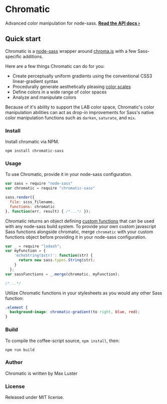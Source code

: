 # Chromatic
Advanced color manipulation for node-sass. **[Read the API docs &rsaquo;](api.md)**

## Quick start
Chromatic is a [node-sass](https://github.com/sass/node-sass) wrapper around [chroma.js](https://github.com/gka/chroma.js/) with a few Sass-specific additions.

Here are a few things Chromatic can do for you:

- Create perceptually uniform gradients using the conventional CSS3 linear-gradient syntax
- Procedurally generate aesthetically pleasing [color scales](#link-to-blog-post)
- Define colors in a wide range of color spaces
- Analyze and manipulate colors

Because of it's ability to support the LAB color space, Chromatic's color manipulation abilities can act as drop-in improvements for Sass's native color manipulation functions such as `darken`, `saturate`, and `mix`.


### Install
Install chromatic via NPM.

```shell
npm install chromatic-sass
```

### Usage
To use Chromatic, provide it in your node-sass configuration.

```javascript
var sass = require "node-sass"
var chromatic = require "chromatic-sass"

sass.render({
  file: scss_filename,
  functions: chromatic
}, function(err, result) { /*...*/ });
```

Chromatic returns an object defining [custom functions](https://github.com/sass/node-sass#functions--v300---experimental) that can be used with any node-sass build system. To provide your own custom javascript Sass functions alongside chromatic, merge `chromatic` with your custom functions object before providing it in your node-sass configuration.

```javascript
var _ = require "lodash";
var myFunction = {
    'echoString($str)': function(str) {
      return new sass.types.String(str);
    }
  };
var sassFunctions = _.merge(chromatic, myFunction);

/*...*/
```

Utilize Chromatic functions in your stylesheets as you would any other Sass function:

```scss
.element {
  background-image: chromatic-gradient(to right, blue, red);
}
```

### Build
To compile the coffee-script source, `npm install`, then:

```shell
npm run build
```

### Author
Chromatic is written by Max Luster

### License
Released under MIT license.
